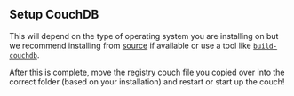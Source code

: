 ## Setup CouchDB

This will depend on the type of operating system you are installing on but we recommend
installing from
[source](https://github.com/opsmezzo/composer-systems/blob/master/database/couchdb/scripts/install.sh)
if available or use a tool like
[`build-couchdb`](https://github.com/jhs/build-couchdb).

After this is complete, move the registry couch file you copied over into the
correct folder (based on your installation) and restart or start up the couch!